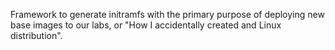 Framework to generate initramfs with the primary purpose of deploying new base images to our labs, or "How I accidentally created and Linux distribution".